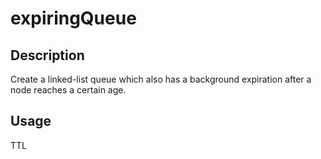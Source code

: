 expiringQueue
=============

## Description

Create a linked-list queue which also has a background expiration
after a node reaches a certain age.

## Usage

TTL